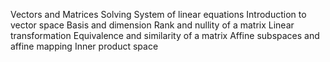 Vectors and Matrices
Solving System of linear equations
Introduction to vector space
Basis and dimension
Rank and nullity of a matrix
Linear transformation
Equivalence and similarity of a matrix
Affine subspaces and affine mapping
Inner product space